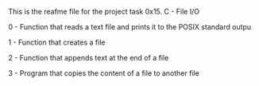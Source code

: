 This is the reafme file for the project task 0x15. C - File I/O


0 - Function that reads a text file and prints it to the POSIX standard outpu

1 - Function that creates a file

2 - Function that appends text at the end of a file

3 - Program that copies the content of a file to another file
